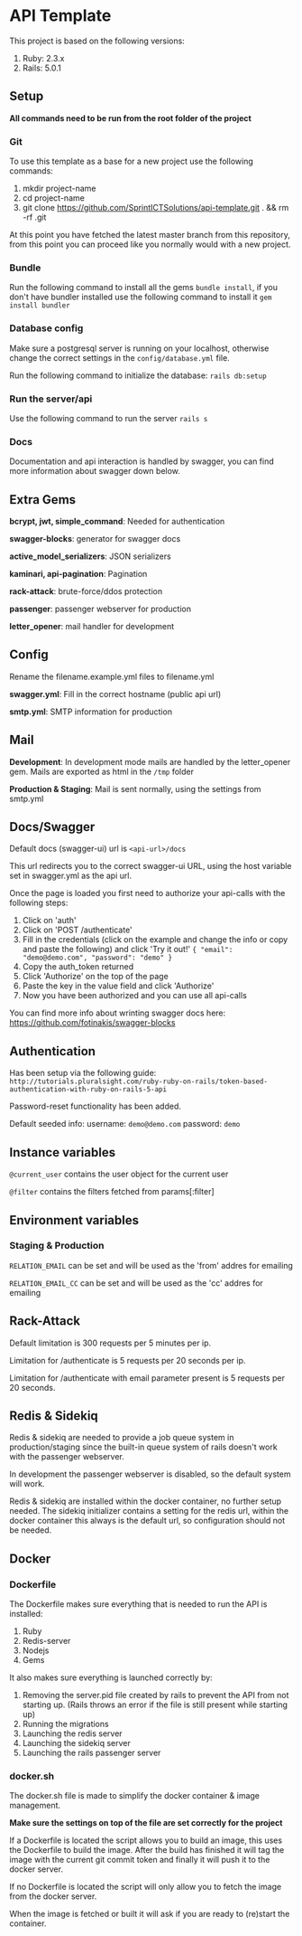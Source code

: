 # API Template

This project is based on the following versions:

1. Ruby: 2.3.x
2. Rails: 5.0.1

## Setup

**All commands need to be run from the root folder of the project**

### Git
To use this template as a base for a new project use the following commands:

1. mkdir project-name
2. cd project-name
3. git clone https://github.com/SprintICTSolutions/api-template.git . && rm -rf .git

At this point you have fetched the latest master branch from this repository, from this point you can proceed like you normally would with a new project.

### Bundle
Run the following command to install all the gems `bundle install`, if you don't have bundler installed use the following command to install it `gem install bundler`

### Database config
Make sure a postgresql server is running on your localhost, otherwise change the correct settings in the `config/database.yml` file.

Run the following command to initialize the database: `rails db:setup`

### Run the server/api
Use the following command to run the server `rails s`

### Docs
Documentation and api interaction is handled by swagger, you can find more information about swagger down below.

## Extra Gems
**bcrypt, jwt, simple_command**: Needed for authentication

**swagger-blocks**: generator for swagger docs

**active_model_serializers**: JSON serializers

**kaminari, api-pagination**: Pagination

**rack-attack**: brute-force/ddos protection

**passenger**: passenger webserver for production

**letter_opener**: mail handler for development

## Config
Rename the filename.example.yml files to filename.yml

**swagger.yml**: Fill in the correct hostname (public api url)

**smtp.yml**: SMTP information for production

## Mail

**Development**: In development mode mails are handled by the letter_opener gem. Mails are exported as html in the `/tmp` folder

**Production & Staging**: Mail is sent normally, using the settings from smtp.yml

## Docs/Swagger
Default docs (swagger-ui) url is `<api-url>/docs`

This url redirects you to the correct swagger-ui URL, using the host variable set in swagger.yml as the api url.

Once the page is loaded you first need to authorize your api-calls with the following steps:

1. Click on 'auth'
2. Click on 'POST /authenticate'
3. Fill in the credentials (click on the example and change the info or copy and paste the following) and click 'Try it out!'
`
{
  "email": "demo@demo.com",
 "password": "demo"
}
`
4. Copy the auth_token returned
5. Click 'Authorize' on the top of the page
6. Paste the key in the value field and click 'Authorize'
7. Now you have been authorized and you can use all api-calls

You can find more info about wrinting swagger docs here: https://github.com/fotinakis/swagger-blocks

## Authentication
Has been setup via the following guide: `http://tutorials.pluralsight.com/ruby-ruby-on-rails/token-based-authentication-with-ruby-on-rails-5-api`

Password-reset functionality has been added.

Default seeded info: username: `demo@demo.com` password: `demo`

## Instance variables
`@current_user` contains the user object for the current user

`@filter` contains the filters fetched from params[:filter]

## Environment variables

### Staging & Production
`RELATION_EMAIL` can be set and will be used as the 'from' addres for emailing

`RELATION_EMAIL_CC` can be set and will be used as the 'cc' addres for emailing

## Rack-Attack
Default limitation is 300 requests per 5 minutes per ip.

Limitation for /authenticate is 5 requests per 20 seconds per ip.

Limitation for /authenticate with email parameter present is 5 requests per 20 seconds.


## Redis & Sidekiq

Redis & sidekiq are needed to provide a job queue system in production/staging since the built-in queue system of rails doesn't work with the passenger webserver.

In development the passenger webserver is disabled, so the default system will work.

Redis & sidekiq are installed within the docker container, no further setup needed. The sidekiq initializer contains a setting for the redis url, within the docker container this always is the default url, so configuration should not be needed.


## Docker

### Dockerfile
The Dockerfile makes sure everything that is needed to run the API is installed:

1. Ruby
2. Redis-server
3. Nodejs
4. Gems

It also makes sure everything is launched correctly by:

1. Removing the server.pid file created by rails to prevent the API from not starting up. (Rails throws an error if the file is still present while starting up)
2. Running the migrations
3. Launching the redis server
4. Launching the sidekiq server
5. Launching the rails passenger server

### docker.sh
The docker.sh file is made to simplify the docker container & image management.

**Make sure the settings on top of the file are set correctly for the project**

If a Dockerfile is located the script allows you to build an image, this uses the Dockerfile to build the image.
After the build has finished it will tag the image with the current git commit token and finally it will push it to the docker server.

If no Dockerfile is located the script will only allow you to fetch the image from the docker server.

When the image is fetched or built it will ask if you are ready to (re)start the container.
